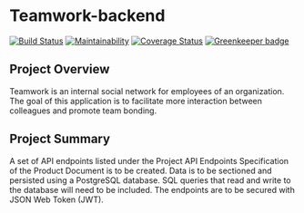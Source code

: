 # Teamwork-backend

[![Build Status](https://travis-ci.org/SamOdum/teamwork-backend.svg?branch=develop)](https://travis-ci.org/SamOdum/teamwork-backend)
[![Maintainability](https://api.codeclimate.com/v1/badges/f705813f749afd9bdc5b/maintainability)](https://codeclimate.com/github/SamOdum/teamwork-backend/maintainability)
[![Coverage Status](https://coveralls.io/repos/github/SamOdum/teamwork-backend/badge.svg?branch=develop)](https://coveralls.io/github/SamOdum/teamwork-backend?branch=develop) [![Greenkeeper badge](https://badges.greenkeeper.io/SamOdum/teamwork-backend.svg)](https://greenkeeper.io/)

## Project Overview

Teamwork is an internal social network for employees of an organization. The goal of this
application is to facilitate more interaction between colleagues and promote team bonding.

## Project Summary

A set of API endpoints listed under the Project API Endpoints Specification of the Product
Document is to be created. Data is to be sectioned and persisted using a PostgreSQL database.
SQL queries that read and write to the database will need to be included. The endpoints are
to be secured with JSON Web Token (JWT).
